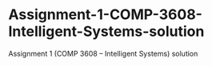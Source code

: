 # Assignment-1-COMP-3608-Intelligent-Systems-solution
Assignment 1 (COMP 3608 – Intelligent Systems) solution
